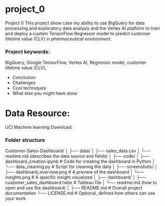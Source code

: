 # project_0
Project 0
This project show case my ability to use BigQuery for data processing and exploratory data analysis and the Vertex AI platform to train and deploy a custom TensorFlow Regressor model to predict customer lifetime value (CLV) in *pharmaceutical environment*. 

### Project keywords:
BigQuery, Google TensorFlow, Vertex AI, 
Regressor model, customer lifetime value (CLV), 

- Conclusion
- Challenges
- Cool techniques
- What else you might have done

# Data Resource:
UCI Machine learning 
Download: 

### Folder structure
Customer-Sales-Dashboard/
│
├── data/
│   ├── sales_data.csv
│   └── readme.md (describes the data source and fields)
│
├── code/
│   ├── dashboard_creation.ipynb  # Code for creating the dashboard in Python
│   └── data_cleaning.py          # Script for cleaning the data
│
├── screenshots/
│   ├── dashboard_overview.png    # A preview of the dashboard
│   └── insights.png              # A specific insight visualized
│
├── dashboard/
│   ├── customer_sales_dashboard.twbx  # Tableau file
│   └── readme.md (how to open and use the dashboard)
│
├── README.md                      # Overall project documentation
└── LICENSE.md                     # Optional, defines how others can use your work
